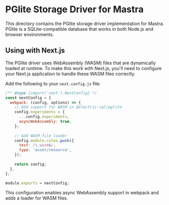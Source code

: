 # PGlite Storage Driver for Mastra

This directory contains the PGlite storage driver implementation for Mastra. PGlite is a SQLite-compatible database that works in both Node.js and browser environments.

## Using with Next.js

The PGlite driver uses WebAssembly (WASM) files that are dynamically loaded at runtime. To make this work with Next.js, you'll need to configure your Next.js application to handle these WASM files correctly.

Add the following to your `next.config.js` file:

```js
/** @type {import('next').NextConfig} */
const nextConfig = {
  webpack: (config, options) => {
    // Add support for WASM in @electric-sql/pglite
    config.experiments = {
      ...config.experiments,
      asyncWebAssembly: true,
    };
    
    // Add WASM file loader
    config.module.rules.push({
      test: /\.wasm$/,
      type: 'asset/resource',
    });
    
    return config;
  },
};

module.exports = nextConfig;
```

This configuration enables async WebAssembly support in webpack and adds a loader for WASM files.
